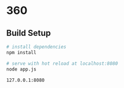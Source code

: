# 360


## Build Setup

``` bash
# install dependencies
npm install

# serve with hot reload at localhost:8080
node app.js

127.0.0.1:8080
